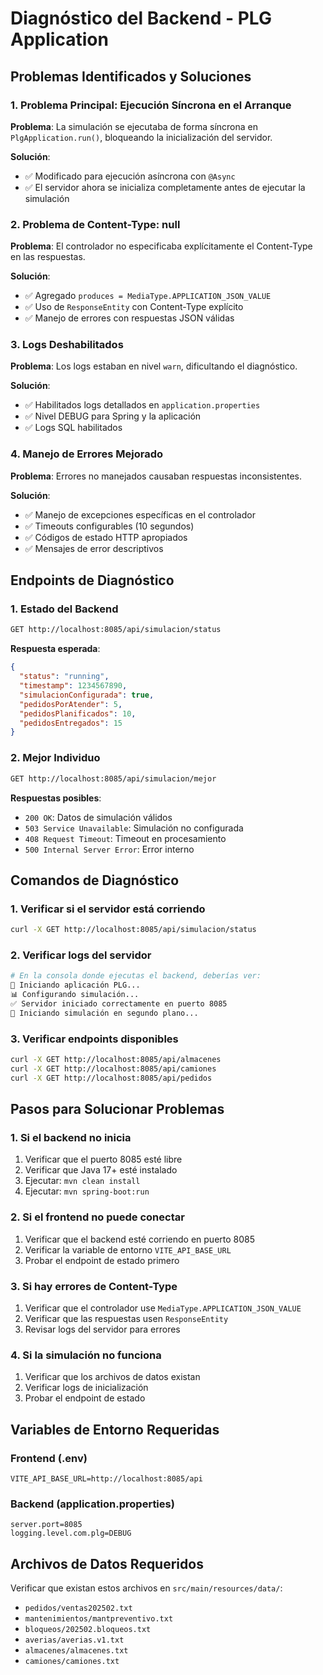 # Diagnóstico del Backend - PLG Application

## Problemas Identificados y Soluciones

### 1. **Problema Principal: Ejecución Síncrona en el Arranque**
**Problema**: La simulación se ejecutaba de forma síncrona en `PlgApplication.run()`, bloqueando la inicialización del servidor.

**Solución**: 
- ✅ Modificado para ejecución asíncrona con `@Async`
- ✅ El servidor ahora se inicializa completamente antes de ejecutar la simulación

### 2. **Problema de Content-Type: null**
**Problema**: El controlador no especificaba explícitamente el Content-Type en las respuestas.

**Solución**:
- ✅ Agregado `produces = MediaType.APPLICATION_JSON_VALUE`
- ✅ Uso de `ResponseEntity` con Content-Type explícito
- ✅ Manejo de errores con respuestas JSON válidas

### 3. **Logs Deshabilitados**
**Problema**: Los logs estaban en nivel `warn`, dificultando el diagnóstico.

**Solución**:
- ✅ Habilitados logs detallados en `application.properties`
- ✅ Nivel DEBUG para Spring y la aplicación
- ✅ Logs SQL habilitados

### 4. **Manejo de Errores Mejorado**
**Problema**: Errores no manejados causaban respuestas inconsistentes.

**Solución**:
- ✅ Manejo de excepciones específicas en el controlador
- ✅ Timeouts configurables (10 segundos)
- ✅ Códigos de estado HTTP apropiados
- ✅ Mensajes de error descriptivos

## Endpoints de Diagnóstico

### 1. **Estado del Backend**
```bash
GET http://localhost:8085/api/simulacion/status
```
**Respuesta esperada**:
```json
{
  "status": "running",
  "timestamp": 1234567890,
  "simulacionConfigurada": true,
  "pedidosPorAtender": 5,
  "pedidosPlanificados": 10,
  "pedidosEntregados": 15
}
```

### 2. **Mejor Individuo**
```bash
GET http://localhost:8085/api/simulacion/mejor
```
**Respuestas posibles**:
- `200 OK`: Datos de simulación válidos
- `503 Service Unavailable`: Simulación no configurada
- `408 Request Timeout`: Timeout en procesamiento
- `500 Internal Server Error`: Error interno

## Comandos de Diagnóstico

### 1. **Verificar si el servidor está corriendo**
```bash
curl -X GET http://localhost:8085/api/simulacion/status
```

### 2. **Verificar logs del servidor**
```bash
# En la consola donde ejecutas el backend, deberías ver:
🚀 Iniciando aplicación PLG...
📊 Configurando simulación...
✅ Servidor iniciado correctamente en puerto 8085
🔄 Iniciando simulación en segundo plano...
```

### 3. **Verificar endpoints disponibles**
```bash
curl -X GET http://localhost:8085/api/almacenes
curl -X GET http://localhost:8085/api/camiones
curl -X GET http://localhost:8085/api/pedidos
```

## Pasos para Solucionar Problemas

### 1. **Si el backend no inicia**
1. Verificar que el puerto 8085 esté libre
2. Verificar que Java 17+ esté instalado
3. Ejecutar: `mvn clean install`
4. Ejecutar: `mvn spring-boot:run`

### 2. **Si el frontend no puede conectar**
1. Verificar que el backend esté corriendo en puerto 8085
2. Verificar la variable de entorno `VITE_API_BASE_URL`
3. Probar el endpoint de estado primero

### 3. **Si hay errores de Content-Type**
1. Verificar que el controlador use `MediaType.APPLICATION_JSON_VALUE`
2. Verificar que las respuestas usen `ResponseEntity`
3. Revisar logs del servidor para errores

### 4. **Si la simulación no funciona**
1. Verificar que los archivos de datos existan
2. Verificar logs de inicialización
3. Probar el endpoint de estado

## Variables de Entorno Requeridas

### Frontend (.env)
```env
VITE_API_BASE_URL=http://localhost:8085/api
```

### Backend (application.properties)
```properties
server.port=8085
logging.level.com.plg=DEBUG
```

## Archivos de Datos Requeridos

Verificar que existan estos archivos en `src/main/resources/data/`:
- `pedidos/ventas202502.txt`
- `mantenimientos/mantpreventivo.txt`
- `bloqueos/202502.bloqueos.txt`
- `averias/averias.v1.txt`
- `almacenes/almacenes.txt`
- `camiones/camiones.txt` 